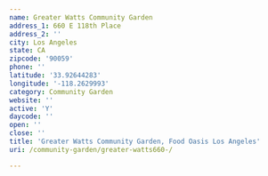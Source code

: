 ```yaml
---
name: Greater Watts Community Garden
address_1: 660 E 118th Place
address_2: ''
city: Los Angeles
state: CA
zipcode: '90059'
phone: ''
latitude: '33.92644283'
longitude: '-118.2629993'
category: Community Garden
website: ''
active: 'Y'
daycode: ''
open: ''
close: ''
title: 'Greater Watts Community Garden, Food Oasis Los Angeles'
uri: /community-garden/greater-watts660-/

---
```

